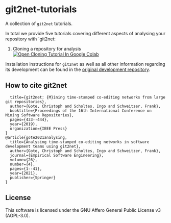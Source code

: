 # git2net-tutorials

A collection of `git2net` tutorials.

In total we provide five tutorials covering different aspects of analysing your repository with `git2net:

1. Cloning a repository for analysis [![Open Cloning Tutorial In Google Colab](https://colab.research.google.com/assets/colab-badge.svg)](https://colab.research.google.com/github/gotec/git2net-tutorials/blob/master/1_Cloning_Git_Repositories.ipynb)
            



Installation instructions for `git2net` as well as all other information regarding its development can be found in the [original development repository](https://github.com/gotec/git2net).


## How to cite git2net

``` @inproceedings{gote2019git2net,
  title={git2net: {M}ining time-stamped co-editing networks from large git repositories},
  author={Gote, Christoph and Scholtes, Ingo and Schweitzer, Frank},
  booktitle={Proceedings of the 16th International Conference on Mining Software Repositories},
  pages={433--444},
  year={2019},
  organization={IEEE Press}
}
@article{gote2021analysing,
  title={Analysing time-stamped co-editing networks in software development teams using git2net},
  author={Gote, Christoph and Scholtes, Ingo and Schweitzer, Frank},
  journal={Empirical Software Engineering},
  volume={26},
  number={4},
  pages={1--41},
  year={2021},
  publisher={Springer}
}
```


## License

This software is licensed under the GNU Affero General Public License v3 (AGPL-3.0).
